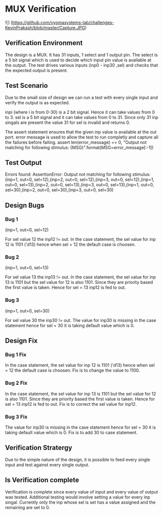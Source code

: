 # MUX Verification

![] (https://github.com/vyomasystems-lab/challenges-KevinPrakash/blob/master/Capture.JPG)

## Verification Environment
 
The design is a MUX. It has 31 inputs, 1 select and 1 output pin. The select is a 5 bit signal which is used to decide which input pin value is available at the output. The test drives various inputs (inp0 - inp30 ,sel) and checks that the expected output is present.

 ## Test Scenario

Due to the small size of design we can run a test with every single input and verify the output is as expected.

inpi (where i is from 0-30) is a 2 bit signal. Hence it can take values from 0 to 3.
sel is a 5 bit signal and it can take values from 0 to 31.
Since only 31 inp singals are present the value 31 for sel is invalid and returns 0.

The assert statement ensures that the given inp value is available at the out port. error message is used to allow the test to run completly and capture all the failures before failing. 
    assert len(error_message) == 0, "Output not matching for following stimulus: {MSG}".format(MSG=error_message[:-1])

## Test Output

Errors found: AssertionError: Output not matching for following stimulus: (inp=1, out=0, sel=12),(inp=2, out=0, sel=12),(inp=3, out=0, sel=12),(inp=1, out=0, sel=13),(inp=2, out=0, sel=13),(inp=3, out=0, sel=13),(inp=1, out=0, sel=30),(inp=2, out=0, sel=30),(inp=3, out=0, sel=30)

## Design Bugs

### Bug 1
(inp=1, out=0, sel=12)

For sel value 12 the inp12 != out.
In the case statement, the sel value for inp 12 is 1101 ('d13) hence when sel = 12 the default case is choosen.

### Bug 2
(inp=1, out=0, sel=13)

For sel value 13 the inp13 != out.
In the case statement, the sel value for inp 13 is 1101 but the sel value for 12 is also 1101. Since they are priority based the first value is taken. Hence for sel = 13 inp12 is fed to out. 

### Bug 3
(inp=1, out=0, sel=30)

For sel value 30 the inp30 != out.
The value for inp30 is missing in the case statement hence for sel = 30 it is taking default value which is 0.

## Design Fix

### Bug 1 Fix

In the case statement, the sel value for inp 12 is 1101 ('d13) hence when sel = 12 the default case is choosen.
Fix is to change the value to 1100.

### Bug 2 Fix

In the case statement, the sel value for inp 13 is 1101 but the sel value for 12 is also 1101. Since they are priority based the first value is taken. Hence for sel = 13 inp12 is fed to out. 
Fix is to correct the sel value for inp12.

### Bug 3 Fix

The value for inp30 is missing in the case statement hence for sel = 30 it is taking default value which is 0.
Fix is to add 30 to case statement.

## Verification Stratergy

Due to the simple nature of the design, it is possible to feed every single input and test against every single output. 

## Is Verification complete

Verification is complete since every value of input and every value of output was tested. Additional testing would involve setting a value for every inp singal. Currently only the inp whose sel is set has a value assigned and the remaining are set to 0.
